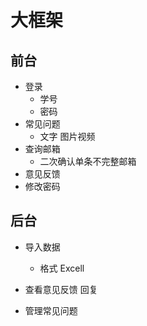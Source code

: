 # 大框架

## 前台

 * 登录
   * 学号
   * 密码
* 常见问题
    * 文字 图片视频
* 查询邮箱
  *  二次确认单条不完整邮箱
* 意见反馈
* 修改密码 


## 后台

* 导入数据
  * 格式
    Excell

* 查看意见反馈 回复
* 管理常见问题
  